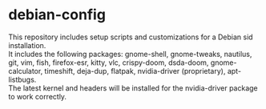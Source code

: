 # debian-config
This repository includes setup scripts and customizations for a Debian sid installation.  
It includes the following packages: gnome-shell, gnome-tweaks, nautilus, git, vim, fish, firefox-esr, kitty, vlc, crispy-doom, dsda-doom, gnome-calculator, timeshift, deja-dup, flatpak, nvidia-driver (proprietary), apt-listbugs.  
The latest kernel and headers will be installed for the nvidia-driver package to work correctly.
